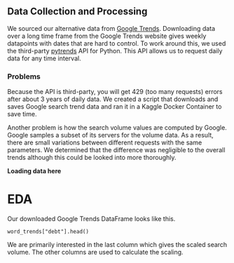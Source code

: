 ## Data Collection and Processing
We sourced our alternative data from [Google Trends](https://trends.google.com/trends/?geo=US). Downloading data over a long time frame from the Google Trends website gives weekly datapoints with dates that are hard to control. To work around this, we used the third-party [pytrends](https://pypi.org/project/pytrends/) API for Python. This API allows us to request daily data for any time interval.

### Problems
Because the API is third-party, you will get 429 (too many requests) errors after about 3 years of daily data. We created a script that downloads and saves Google search trend data and ran it in a Kaggle Docker Container to save time.

Another problem is how the search volume values are computed by Google. Google samples a subset of its servers for the volume data. As a result, there are small variations between different requests with the same parameters. We determined that the difference was negligible to the overall trends although this could be looked into more thoroughly.

**Loading data here**

# EDA
Our downloaded Google Trends DataFrame looks like this.
```
word_trends["debt"].head()
```
We are primarily interested in the last column which gives the scaled search volume. The other columns are used to calculate the scaling.
